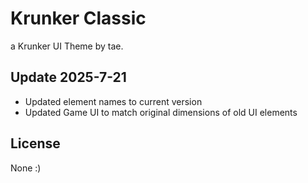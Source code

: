 # Krunker Classic
a Krunker UI Theme by tae.

## Update 2025-7-21

- Updated element names to current version
- Updated Game UI to match original dimensions of old UI elements

## License

None :)
